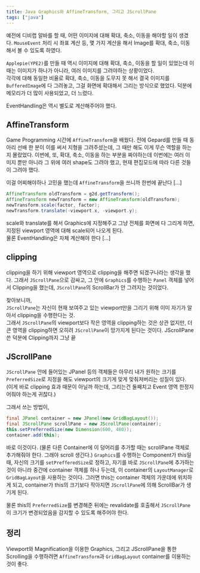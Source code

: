 ```yaml
---
title: Java Graphics와 AffineTransform, 그리고 JScrollPane
tags: ["java"]
---
```


예전에 디비랩 알바를 할 때, 어떤 이미지에 대해 확대, 축소, 이동을 해야할 일이 생겼다.
`MouseEvent` 처리 시 좌표 계산 등, 몇 가지 계산을 해서 Image를 확대, 축소, 이동해서 볼 수 있도록 하였다.

`Applepie(YPE2)`를 만들 때 역시 이미지에 대해 확대, 축소, 이동을 할 일이 있었는데 이 때는 이미지가 하나가 아니라, 여러 이미지를 그려야하는 상황이었다.  
각각에 대해 동일한 비율로 확대, 축소, 이동을 도무지 못 해서 결국 이미지를 `BufferedImage`에 다 그려놓고, 그걸 화면에 확대해서 그리는 방식으로 했었다.
덕분에 메모리가 더 많이 사용되었고, 더 느렸다.

EventHandling은 역시 별도로 계산해주어야 했다.

## AffineTransform

Game Programming 시간에 `AffineTransform`을 배웠다.
전에 Gepard를 만들 때 동아리 선배 한 분이 이를 써서 지형을 그려주셨는데, 그 때만 해도 이게 무슨 역할을 하는지 몰랐었다.
이번에, 또, 확대, 축소, 이동을 하는 부분을 짜야하는데 이번에는 여러 이미지 뿐만 아니라 그 위에 여러 shape도 그려야 했고, 현재 편집모드에 따라 다른 것들이 그려야 했다.

이걸 어찌해야하나 고민을 했는데 `AffineTransform`을 쓰니까 한번에 끝난다 [...]

```java
AffineTransform oldTransform = g2d.getTransform();
AffineTransform newTransform = new AffineTransform(oldTransform);
newTransform.scale(factor, factor);
newTransform.translate(-viewport.x, -viewport.y);
```

scale와 translate를 해서 Graphics에 지정해주고 그냥 전체를 화면에 다 그리게 하면, 지정된 viewport 영역에 대해 scale되어 나오게 된다.  
물론 EventHandling은 자체 계산해야 한다 [...]

## clipping

clipping을 하기 위해 viewport 영역으로 clipping을 해주면 되겠구나라는 생각을 했다.
그래서 `JScrollPane`으로 감싸고, 그 안에 `Graphics`를 수행하는 `Panel` 객체를 넣어서 Clipping을 했는데, `JScrollPane`의 ScrollBar가 안 그려지는 것이었다.

찾아보니까,  
`JScrollPane`는 자신이 현재 보여주고 있는 viewport만을 그리기 위해 이미 자기가 알아서 clipping을 수행한다는 것.  
그래서 `JScrollPane`의 viewport보다 작은 영역을 clipping하는 것은 상관 없지만, 더 큰 영역을 clipping하면 오히려 `JScrollPane`이 망가지게 된다는 것이다. JScrollPane 쓴 덕분에 Clipping까지 그냥 끝

## JScrollPane

`JScrollPane` 안에 들어있는 JPanel 등의 객체들은 아무리 내가 원하는 크기를 `PreferredSize`로 지정을 해도 viewport의 크기게 맞게 맞춰져버리는 성질이 있다. (이게 바로 clipping 효과 때문이 아닐까 하는데, 그리는건 둘째치고 Event 영역 한정지어줘야 하는게 귀찮다.)

그래서 쓰는 방법이,

```java
final JPanel container = new JPanel(new GridBagLayout());
final JScrollPane scrollPane = new JScrollPane(container);
this.setPreferredSize(new Dimension(600, 480));
container.add(this);
```

바로 이것이다. (물론 다른 Container에 이 덩어리를 추가할 때는 scrollPane 객체로 추가해줘야 한다. 그래야 scroll 생긴다.)
`Graphics`를 수행하는 Component가 this일 때, 자신의 크기를 `setPrefferedSize`로 정하고, 자기를 바로 `JScrollPane`에 추가하는 것이 아니라 중간에 container 객체를 하나 두는데, 이 container의 `LayoutManager`로 `GridBagLayout`을 사용하는 것이다.
그러면 this는 container 객체의 가운데에 위치하게 되고, container가 this의 크기보다 작아지면 `JScrollPane`에 의해 ScrollBar가 생기게 된다.

물론 this의 `PreferredSize`를 변경해준 뒤에는 revalidate를 호출해서 `JScrollPane`이 크기가 변경되었음을 감지할 수 있도록 해주어야 한다.

## 정리

Viewport와 Magnification을 이용한 Graphics, 그리고 JScrollPane을 통한 Scrolling을 수행하려면 `AffineTransform`과 `GridBagLayout` container를 이용하는 것이 좋다.

